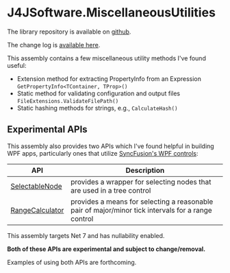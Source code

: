 # J4JSoftware.MiscellaneousUtilities

The library repository is available on [github](https://github.com/markolbert/ProgrammingUtilities/blob/master/MiscellaneousUtilities/docs/readme.md).

The change log is [available here](changes.md).

This assembly contains a few miscellaneous utility methods I've found useful:

- Extension method for extracting PropertyInfo from an Expression `GetPropertyInfo<TContainer, TProp>()`
- Static method for validating configuration and output files `FileExtensions.ValidateFilePath()`
- Static hashing methods for strings, e.g., `CalculateHash()`

## Experimental APIs

This assembly also provides two APIs which I've found helpful in building WPF apps, particularly ones that utilize [SyncFusion's WPF controls](https://www.syncfusion.com/wpf-controls):

| API | Description |
|-----|-------------|
|[SelectableNode](selectable/intro.md)|provides a wrapper for selecting nodes that are used in a tree control|
|[RangeCalculator](range-tick/intro.md)|provides a means for selecting a reasonable pair of major/minor tick intervals for a range control|

This assembly targets Net 7 and has nullability enabled.

**Both of these APIs are experimental and subject to change/removal.**

Examples of using both APIs are forthcoming.
